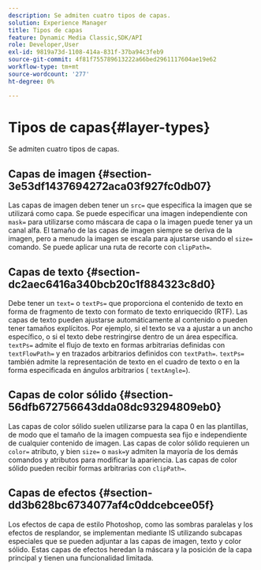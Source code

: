 ```yaml
---
description: Se admiten cuatro tipos de capas.
solution: Experience Manager
title: Tipos de capas
feature: Dynamic Media Classic,SDK/API
role: Developer,User
exl-id: 9819a73d-1108-414a-831f-37ba94c3feb9
source-git-commit: 4f81f755789613222a66bed2961117604ae19e62
workflow-type: tm+mt
source-wordcount: '277'
ht-degree: 0%

---
```


# Tipos de capas{#layer-types}

Se admiten cuatro tipos de capas.

## Capas de imagen {#section-3e53df1437694272aca03f927fc0db07}

Las capas de imagen deben tener un `src=` que especifica la imagen que se utilizará como capa. Se puede especificar una imagen independiente con `mask=` para utilizarse como máscara de capa o la imagen puede tener ya un canal alfa. El tamaño de las capas de imagen siempre se deriva de la imagen, pero a menudo la imagen se escala para ajustarse usando el `size=` comando. Se puede aplicar una ruta de recorte con `clipPath=`.

## Capas de texto {#section-dc2aec6416a340bcb20c1f884323c8d0}

Debe tener un `text=` o `textPs=` que proporciona el contenido de texto en forma de fragmento de texto con formato de texto enriquecido (RTF). Las capas de texto pueden ajustarse automáticamente al contenido o pueden tener tamaños explícitos. Por ejemplo, si el texto se va a ajustar a un ancho específico, o si el texto debe restringirse dentro de un área específica. `textPs=` admite el flujo de texto en formas arbitrarias definidas con `textFlowPath=` y en trazados arbitrarios definidos con `textPath=`. `textPs=` también admite la representación de texto en el cuadro de texto o en la forma especificada en ángulos arbitrarios ( `textAngle=`).

## Capas de color sólido {#section-56dfb672756643dda08dc93294809eb0}

Las capas de color sólido suelen utilizarse para la capa 0 en las plantillas, de modo que el tamaño de la imagen compuesta sea fijo e independiente de cualquier contenido de imagen. Las capas de color sólido requieren un `color=` atributo, y bien `size=` o `mask=`y admiten la mayoría de los demás comandos y atributos para modificar la apariencia. Las capas de color sólido pueden recibir formas arbitrarias con `clipPath=`.

## Capas de efectos {#section-dd3b628bc6734077af4c0ddcebcee05f}

Los efectos de capa de estilo Photoshop, como las sombras paralelas y los efectos de resplandor, se implementan mediante IS utilizando subcapas especiales que se pueden adjuntar a las capas de imagen, texto y color sólido. Estas capas de efectos heredan la máscara y la posición de la capa principal y tienen una funcionalidad limitada.
